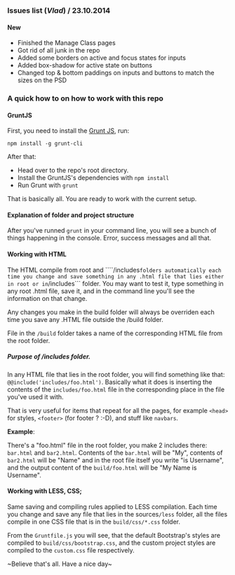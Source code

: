 ### Issues list (*Vlad*) / 23.10.2014

#### New

* Finished the Manage Class pages
* Got rid of all junk in the repo
* Added some borders on active and focus states for inputs
* Added box-shadow for active state on buttons
* Changed top & bottom paddings on inputs and buttons to match the sizes on the PSD

### A quick how to on how to work with this repo

#### GruntJS

First, you need to install the <a href="gruntjs.com">Grunt JS</a>, run:

```
npm install -g grunt-cli

```

After that:

* Head over to the repo's root directory.
* Install the GruntJS's dependencies with ```npm install```
* Run Grunt with ```grunt```

That is basically all. You are ready to work with the current setup.

#### Explanation of folder and project structure

After you've runned ```grunt``` in your command line, you will see a bunch of things happening in the console.
Error, success messages and all that.

#### Working with HTML

The HTML compile from root and ````/includes``` folders automatically each time you change and save something in any .html file that lies either in root or in ```/includes``` folder. You may want to test it, type something in any root .html file, save it, and in the command line you'll see the information on that change.

Any changes you make in the build folder will always be overriden each time you save any .HTML file outside the /build folder.

File in the ```/build``` folder takes a name of the corresponding HTML file from the root folder.

##### Purpose of /includes folder.

In any HTML file that lies in the root folder, you will find something like that: ```@@include('includes/foo.html')```. Basically what it does is inserting the contents of the ```includes/foo.html``` file in the corresponding place in the file you've used it with.

That is very useful for items that repeat for all the pages, for example ```<head>``` for styles, ```<footer>``` (for footer ? :-D), and stuff like ```navbars```.

**Example**:

There's a "foo.html" file in the root folder, you make 2 includes there: ```bar.html``` and ```bar2.html```. Contents of the ```bar.html``` will be "My", contents of ```bar2.html``` will be "Name" and in the root file itself you write "is Username", and the output content of the ```build/foo.html``` will be "My Name is Username".


#### Working with LESS, CSS;

Same saving and compiling rules applied to LESS compilation. Each time you change and save any file that lies in the sources```/less``` folder, all the files compile in one CSS file that is in the ```build/css/*.css``` folder.

From the ```Gruntfile.js``` you will see, that the default Bootstrap's styles are compiled to ```build/css/bootstrap.css```, and the custom project styles are compiled to the ```custom.css``` file respectively.

~Believe that's all. Have a nice day~


